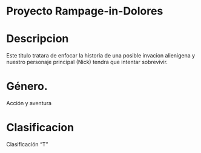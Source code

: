 # Proyecto Rampage-in-Dolores
# Descripcion 
Este titulo tratara de enfocar la historia de una posible invacion alienigena y nuestro personaje principal (Nick) tendra que intentar sobrevivir.

# Género.
Acción y aventura

# Clasificacion
Clasificación “T”

 
